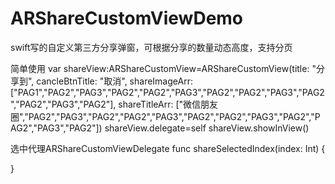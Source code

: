 # ARShareCustomViewDemo
swift写的自定义第三方分享弹窗，可根据分享的数量动态高度，支持分页

简单使用
var shareView:ARShareCustomView=ARShareCustomView(title: "分享到", cancleBtnTitle: "取消", shareImageArr: ["PAG1","PAG2","PAG3","PAG2","PAG2","PAG3","PAG2","PAG2","PAG3","PAG2","PAG2","PAG3","PAG2"], shareTitleArr: ["微信朋友圈","PAG2","PAG3","PAG2","PAG2","PAG3","PAG2","PAG2","PAG3","PAG2","PAG2","PAG3","PAG2"])
shareView.delegate=self
shareView.showInView()

选中代理ARShareCustomViewDelegate
func shareSelectedIndex(index: Int) {
       
}
